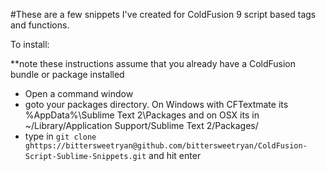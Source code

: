 #These are a few snippets I've created for ColdFusion 9 script based tags and functions.


To install:

**note these instructions assume that you already have a ColdFusion bundle or package installed

* Open a command window
* goto your packages directory.  On Windows with CFTextmate its %AppData%\Sublime Text 2\Packages and on OSX its in ~/Library/Application Support/Sublime Text 2/Packages/
* type in `git clone ghttps://bittersweetryan@github.com/bittersweetryan/ColdFusion-Script-Sublime-Snippets.git` and hit enter

